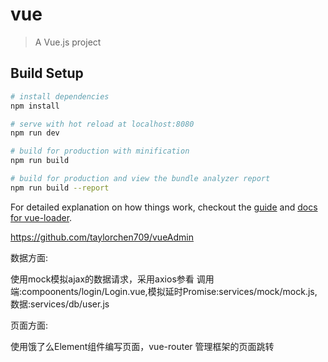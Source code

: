 # vue

> A Vue.js project

## Build Setup

``` bash
# install dependencies
npm install

# serve with hot reload at localhost:8080
npm run dev

# build for production with minification
npm run build

# build for production and view the bundle analyzer report
npm run build --report
```

For detailed explanation on how things work, checkout the [guide](http://vuejs-templates.github.io/webpack/) and [docs for vue-loader](http://vuejs.github.io/vue-loader).

https://github.com/taylorchen709/vueAdmin

数据方面:

使用mock模拟ajax的数据请求，采用axios参看 调用端:compoonents/login/Login.vue,模拟延时Promise:services/mock/mock.js, 数据:services/db/user.js

页面方面:

使用饿了么Element组件编写页面，vue-router 管理框架的页面跳转


